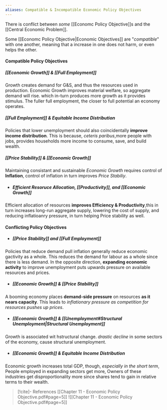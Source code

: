 ```yaml
---
aliases: Compatible & Incompatible Economic Policy Objectives
---
```

There is conflict between *some* [[Economc Policy Objective]]s and the [[Central Economic Problem]].

Some [[Economc Policy Objective|Economic Objectives]] are "*compatible*" with one another, meaning that a increase in one does not harm, or even helps the other.

#### Compatible Policy Objectives
##### *[[Economic Growth]]* & *[[Full Employment]]*
Growth creates demand for G&S, and thus the resources  used in production. Economic Growth improves material welfare, so aggregate demand will rise. which in-turn produces more growth as it provides stimulus. The fuller full employment, the closer to full potential an economy operates.
##### *[[Full Employment]]* & *Equitable Income Distribution*
Policies that lower unemployment should also coincidentally **improve income distribution**.
This is because, *ceteris paribus*,more people with jobs, provides households more income to consume, save, and build wealth.
##### [[Price Stability]] & [[Economic Growth]]
Maintaining consistant and sustainable *Economic Growth* requires control of **Inflation**, control of inflation in turn improves *Price Stabiliy*.
- ##### Efficient Resoruce Allocation, [[Productivity]], and [[Economic Growth]]
Efficient allocation of resources **improves Efficiency & Productivity**,this in turn increases long-run aggregate supply, lowering the cost of supply, and reducing inflatioanry pressure, in turn helping Price stability as well.

#### Conflicting Policy Objectives
- ##### [[Price Stability]] and [[Full Employment]]
Policies that reduce demand pull inflation generally reduce economic gactivity as a whole. This reduces the demand for labour as a whole since there is less demand.
In the opposite direction, **expanding economic activity** to improve unemployment puts upwards pressure on available resources and prices.
- ##### [[Economic Growth]] & [[Price Stability]]
A booming economy places **demand-side pressure** on resources **as it nears capacity**.
This leads to *inflationary pressure as competition for resources pushes up prices*.
- ##### [[Economic Growth]] & [[Unemployment#Structural Unemployment|Structural Unemployment]]
Growth is associated wit hstructural change. 
*drastic decline* in some sectors of the economy, cause structural unemployment.
- ##### [[Economic Growth]] & ***Equitable Income Distribution***
Economic growth increases total GDP, though, *especially in the short term*, People employed in expanding sectors get more,
Owners of these industries get disproportionality more since shares tend to gain in relative terms to their wealth.







>[!cite]- References
>[[Chapter 11 - Economic Policy Objective.pdf#page=5]]
>![[Chapter 11 - Economic Policy Objective.pdf#page=5]]